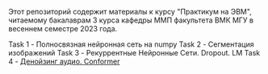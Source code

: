 Этот репозиторий содержит материалы к курсу "Практикум на ЭВМ", читаемому бакалаврам 3 курса кафедры ММП факультета ВМК МГУ в весеннем семестре 2023 года.

Task 1 - Полносвязная нейронная сеть на numpy 
Task 2 - Сегментация изображений
Task 3 - Рекуррентные Нейронные Сети. Dropout. LM
Task 4 - [Денойзинг аудио. Conformer](https://www.kaggle.com/code/nikishkinaeugene/task4/notebook)
